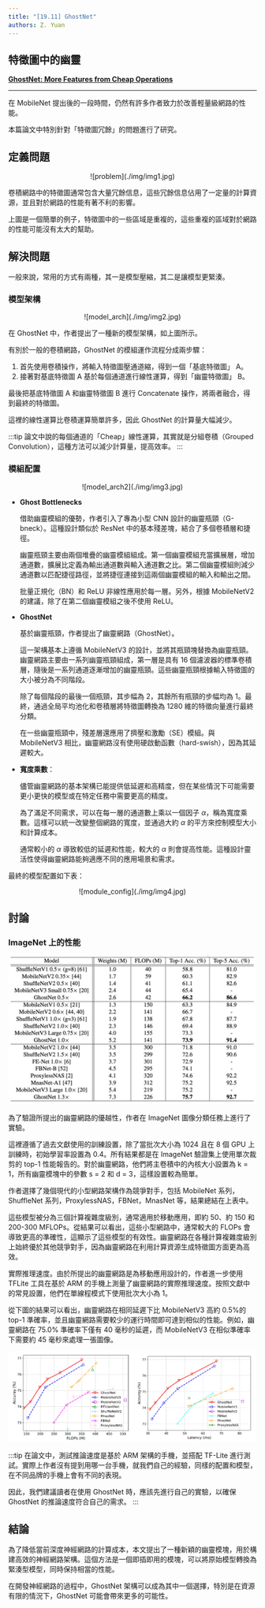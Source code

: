 ```yaml
---
title: "[19.11] GhostNet"
authors: Z. Yuan
---
```


## 特徵圖中的幽靈

[**GhostNet: More Features from Cheap Operations**](https://arxiv.org/abs/1911.11907)

---

在 MobileNet 提出後的一段時間，仍然有許多作者致力於改善輕量級網路的性能。

本篇論文中特別針對「特徵圖冗餘」的問題進行了研究。

## 定義問題

<div align="center">
<figure style={{"width": "70%"}}>
![problem](./img/img1.jpg)
</figure>
</div>

卷積網路中的特徵圖通常包含大量冗餘信息，這些冗餘信息佔用了一定量的計算資源，並且對於網路的性能有著不利的影響。

上圖是一個簡單的例子，特徵圖中的一些區域是重複的，這些重複的區域對於網路的性能可能沒有太大的幫助。

## 解決問題

一般來說，常用的方式有兩種，其一是模型壓縮，其二是讓模型更緊湊。

### 模型架構

<div align="center">
<figure style={{"width": "70%"}}>
![model_arch](./img/img2.jpg)
</figure>
</div>

在 GhostNet 中，作者提出了一種新的模型架構，如上圖所示。

有別於一般的卷積網路，GhostNet 的模組運作流程分成兩步驟：

1. 首先使用卷積操作，將輸入特徵圖壓通道縮，得到一個「基底特徵圖」 A。
2. 接著對基底特徵圖 A 基於每個通道進行線性運算，得到「幽靈特徵圖」 B。

最後把基底特徵圖 A 和幽靈特徵圖 B 進行 Concatenate 操作，將兩者融合，得到最終的特徵圖。

這裡的線性運算比卷積運算簡單許多，因此 GhostNet 的計算量大幅減少。

:::tip
論文中說的每個通道的「Cheap」線性運算，其實就是分組卷積（Grouped Convolution），這種方法可以減少計算量，提高效率。
:::

### 模組配置

<div align="center">
<figure style={{"width": "60%"}}>
![model_arch2](./img/img3.jpg)
</figure>
</div>

- **Ghost Bottlenecks**

  借助幽靈模組的優勢，作者引入了專為小型 CNN 設計的幽靈瓶頸（G-bneck）。這種設計類似於 ResNet 中的基本殘差塊，結合了多個卷積層和捷徑。

  幽靈瓶頸主要由兩個堆疊的幽靈模組組成。第一個幽靈模組充當擴展層，增加通道數，擴展比定義為輸出通道數與輸入通道數之比。第二個幽靈模組則減少通道數以匹配捷徑路徑，並將捷徑連接到這兩個幽靈模組的輸入和輸出之間。

  批量正規化（BN）和 ReLU 非線性應用於每一層。另外，根據 MobileNetV2 的建議，除了在第二個幽靈模組之後不使用 ReLU。

- **GhostNet**

  基於幽靈瓶頸，作者提出了幽靈網路（GhostNet）。

  這一架構基本上遵循 MobileNetV3 的設計，並將其瓶頸塊替換為幽靈瓶頸。幽靈網路主要由一系列幽靈瓶頸組成，第一層是具有 16 個濾波器的標準卷積層，隨後是一系列通道逐漸增加的幽靈瓶頸。這些幽靈瓶頸根據輸入特徵圖的大小被分為不同階段。

  除了每個階段的最後一個瓶頸，其步幅為 2，其餘所有瓶頸的步幅均為 1。最終，通過全局平均池化和卷積層將特徵圖轉換為 1280 維的特徵向量進行最終分類。

  在一些幽靈瓶頸中，殘差層還應用了擠壓和激勵（SE）模組。與 MobileNetV3 相比，幽靈網路沒有使用硬啟動函數（hard-swish），因為其延遲較大。

- **寬度乘數**：

  儘管幽靈網路的基本架構已能提供低延遲和高精度，但在某些情況下可能需要更小更快的模型或在特定任務中需要更高的精度。

  為了滿足不同需求，可以在每一層的通道數上乘以一個因子 $\alpha$，稱為寬度乘數。這樣可以統一改變整個網路的寬度，並通過大約 $\alpha$ 的平方來控制模型大小和計算成本。

  通常較小的 $\alpha$ 導致較低的延遲和性能，較大的 $\alpha$ 則會提高性能。這種設計靈活性使得幽靈網路能夠適應不同的應用場景和需求。

最終的模型配置如下表：

<div align="center">
<figure style={{"width": "60%"}}>
![module_config](./img/img4.jpg)
</figure>
</div>

## 討論

### ImageNet 上的性能

![imagenet_performance2](./img/img6.jpg)

為了驗證所提出的幽靈網路的優越性，作者在 ImageNet 圖像分類任務上進行了實驗。

這裡遵循了過去文獻使用的訓練設置，除了當批次大小為 1024 且在 8 個 GPU 上訓練時，初始學習率設置為 0.4。所有結果都是在 ImageNet 驗證集上使用單次裁剪的 top-1 性能報告的。對於幽靈網路，他們將主卷積中的內核大小設置為 k = 1，所有幽靈模塊中的參數 s = 2 和 d = 3，這樣設置較為簡單。

作者選擇了幾個現代的小型網路架構作為競爭對手，包括 MobileNet 系列，ShuffleNet 系列，ProxylessNAS，FBNet，MnasNet 等，結果總結在上表中。

這些模型被分為三個計算複雜度級別，通常適用於移動應用，即約 50、約 150 和 200-300 MFLOPs。從結果可以看出，這些小型網路中，通常較大的 FLOPs 會導致更高的準確性，這顯示了這些模型的有效性。幽靈網路在各種計算複雜度級別上始終優於其他競爭對手，因為幽靈網路在利用計算資源生成特徵圖方面更為高效。

實際推理速度。由於所提出的幽靈網路是為移動應用設計的，作者進一步使用 TFLite 工具在基於 ARM 的手機上測量了幽靈網路的實際推理速度。按照文獻中的常見設置，他們在單線程模式下使用批次大小為 1。

從下圖的結果可以看出，幽靈網路在相同延遲下比 MobileNetV3 高約 0.5%的 top-1 準確率，並且幽靈網路需要較少的運行時間即可達到相似的性能。例如，幽靈網路在 75.0% 準確率下僅有 40 毫秒的延遲，而 MobileNetV3 在相似準確率下需要約 45 毫秒來處理一張圖像。

![imagenet_performance](./img/img5.jpg)

:::tip
在論文中，測試推論速度是基於 ARM 架構的手機，並搭配 TF-Lite 進行測試。實際上作者沒有提到用哪一台手機，就我們自己的經驗，同樣的配置和模型，在不同品牌的手機上會有不同的表現。

因此，我們建議讀者在使用 GhostNet 時，應該先進行自己的實驗，以確保 GhostNet 的推論速度符合自己的需求。
:::

## 結論

為了降低當前深度神經網路的計算成本，本文提出了一種新穎的幽靈模塊，用於構建高效的神經網路架構。這個方法是一個即插即用的模塊，可以將原始模型轉換為緊湊型模型，同時保持相當的性能。

在開發神經網路的過程中，GhostNet 架構可以成為其中一個選擇，特別是在資源有限的情況下，GhostNet 可能會帶來更多的可能性。
